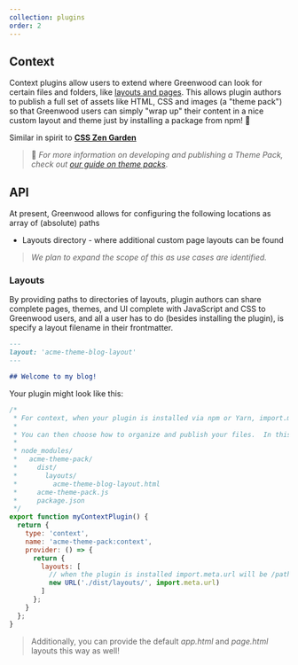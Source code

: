 ```yaml
---
collection: plugins
order: 2
---
```


## Context

Context plugins allow users to extend where Greenwood can look for certain files and folders, like [layouts and pages](/docs/layouts/).  This allows plugin authors to publish a full set of assets like HTML, CSS and images (a "theme pack") so that Greenwood users can simply "wrap up" their content in a nice custom layout and theme just by installing a package from npm!  💯

Similar in spirit to [**CSS Zen Garden**](http://www.csszengarden.com/)

> 🔎 _For more information on developing and publishing a Theme Pack, check out [our guide on theme packs](/guides/theme-packs/)_.

## API
At present, Greenwood allows for configuring the following locations as array of (absolute) paths
- Layouts directory - where additional custom page layouts can be found

> _We plan to expand the scope of this as use cases are identified._

### Layouts
By providing paths to directories of layouts, plugin authors can share complete pages, themes, and UI complete with JavaScript and CSS to Greenwood users, and all a user has to do (besides installing the plugin), is specify a layout filename in their frontmatter.

```md
---
layout: 'acme-theme-blog-layout'
---

## Welcome to my blog!
```

Your plugin might look like this:
```js
/*
 * For context, when your plugin is installed via npm or Yarn, import.meta.url will be /path/to/node_modules/<your-package-name>/
 *
 * You can then choose how to organize and publish your files.  In this case, we have published the layout under a _dist/_ folder, which was specified in the package.json `files` field.
 *
 * node_modules/
 *   acme-theme-pack/
 *     dist/
 *       layouts/
 *         acme-theme-blog-layout.html
 *     acme-theme-pack.js
 *     package.json
 */
export function myContextPlugin() {
  return {
    type: 'context',
    name: 'acme-theme-pack:context',
    provider: () => {
      return {
        layouts: [
          // when the plugin is installed import.meta.url will be /path/to/node_modules/<your-package>/
          new URL('./dist/layouts/', import.meta.url)
        ]
      };
    }
  };
}
```

> Additionally, you can provide the default _app.html_ and _page.html_ layouts this way as well!